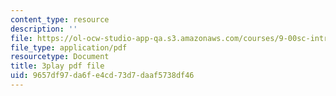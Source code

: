 ```yaml
---
content_type: resource
description: ''
file: https://ol-ocw-studio-app-qa.s3.amazonaws.com/courses/9-00sc-introduction-to-psychology-fall-2011/9657df97da6fe4cd73d7daaf5738df46_vf1U3Nt3HQk.pdf
file_type: application/pdf
resourcetype: Document
title: 3play pdf file
uid: 9657df97-da6f-e4cd-73d7-daaf5738df46
---
```

